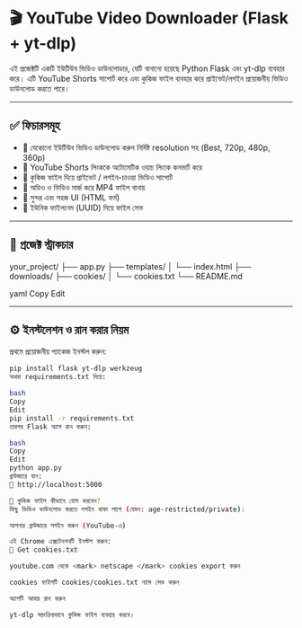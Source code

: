 # 🎬 YouTube Video Downloader (Flask + yt-dlp)

এই প্রজেক্টটি একটি ইউটিউব ভিডিও ডাউনলোডার, যেটি বানানো হয়েছে Python Flask এবং yt-dlp ব্যবহার করে। এটি YouTube Shorts সাপোর্ট করে এবং কুকিজ ফাইল ব্যবহার করে প্রাইভেট/লগইন প্রয়োজনীয় ভিডিও ডাউনলোড করতে পারে।

---

## ✅ ফিচারসমূহ

- 🎯 যেকোনো ইউটিউব ভিডিও ডাউনলোড করুন নির্দিষ্ট resolution সহ (Best, 720p, 480p, 360p)
- 🎯 YouTube Shorts লিংককে অটোমেটিক ওয়াচ লিংকে কনভার্ট করে
- 🎯 কুকিজ ফাইল দিয়ে প্রাইভেট / লগইন-চাওয়া ভিডিও সাপোর্ট
- 🎯 অডিও ও ভিডিও মার্জ করে MP4 ফাইল বানায়
- 🎯 সুন্দর এবং সহজ UI (HTML ফর্ম)
- 🎯 ইউনিক ফাইলনেম (UUID) দিয়ে ফাইল সেভ

---

## 🧱 প্রজেক্ট স্ট্রাকচার

your_project/ ├── app.py ├── templates/ │ └── index.html ├── downloads/ ├── cookies/ │ └── cookies.txt └── README.md

yaml
Copy
Edit

---

## ⚙️ ইনস্টলেশন ও রান করার নিয়ম

প্রথমে প্রয়োজনীয় প্যাকেজ ইনস্টল করুন:

```bash
pip install flask yt-dlp werkzeug
অথবা requirements.txt দিয়ে:

bash
Copy
Edit
pip install -r requirements.txt
তারপর Flask অ্যাপ রান করুন:

bash
Copy
Edit
python app.py
ব্রাউজারে যান:
📍 http://localhost:5000

🍪 কুকিজ ফাইল কীভাবে যোগ করবেন?
কিছু ভিডিও ডাউনলোড করতে লগইন থাকা লাগে (যেমন: age-restricted/private):

আপনার ব্রাউজারে লগইন করুন (YouTube-এ)

এই Chrome এক্সটেনশনটি ইনস্টল করুন:
🔗 Get cookies.txt

youtube.com থেকে <mark> netscape </mark> cookies export করুন

cookies ফাইলটি cookies/cookies.txt নামে সেভ করুন

অ্যাপটি আবার রান করুন

yt-dlp স্বয়ংক্রিয়ভাবে কুকিজ ফাইল ব্যবহার করবে।

